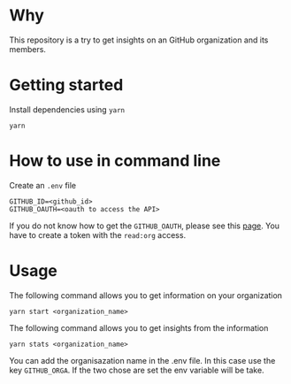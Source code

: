 # Why

This repository is a try to get insights on an GitHub organization and its members.

# Getting started

Install dependencies using `yarn`

```
yarn
```

# How to use in command line

Create an `.env` file

```
GITHUB_ID=<github_id>
GITHUB_OAUTH=<oauth to access the API>
```

If you do not know how to get the `GITHUB_OAUTH`, please see this [page](https://help.github.com/en/articles/creating-a-personal-access-token-for-the-command-line).
You have to create a token with the `read:org` access.

# Usage

The following command allows you to get information on your organization

```
yarn start <organization_name>
```

The following command allows you to get insights from the information

```
yarn stats <organization_name>
```

You can add the organisazation name in the .env file. In this case use the key `GITHUB_ORGA`. If the two chose are set the env variable will be take.
